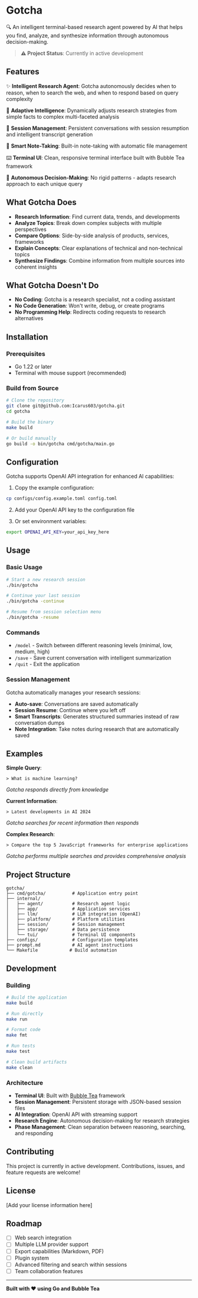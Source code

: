 # Gotcha

🔍 An intelligent terminal-based research agent powered by AI that helps you find, analyze, and synthesize information through autonomous decision-making.

> **⚠️ Project Status**: Currently in active development

## Features

✨ **Intelligent Research Agent**: Gotcha autonomously decides when to reason, when to search the web, and when to respond based on query complexity

🤖 **Adaptive Intelligence**: Dynamically adjusts research strategies from simple facts to complex multi-faceted analysis

💬 **Session Management**: Persistent conversations with session resumption and intelligent transcript generation

📝 **Smart Note-Taking**: Built-in note-taking with automatic file management

⌨️ **Terminal UI**: Clean, responsive terminal interface built with Bubble Tea framework

🎯 **Autonomous Decision-Making**: No rigid patterns - adapts research approach to each unique query

## What Gotcha Does

- **Research Information**: Find current data, trends, and developments
- **Analyze Topics**: Break down complex subjects with multiple perspectives
- **Compare Options**: Side-by-side analysis of products, services, frameworks
- **Explain Concepts**: Clear explanations of technical and non-technical topics
- **Synthesize Findings**: Combine information from multiple sources into coherent insights

## What Gotcha Doesn't Do

- **No Coding**: Gotcha is a research specialist, not a coding assistant
- **No Code Generation**: Won't write, debug, or create programs
- **No Programming Help**: Redirects coding requests to research alternatives

## Installation

### Prerequisites

- Go 1.22 or later
- Terminal with mouse support (recommended)

### Build from Source

```bash
# Clone the repository
git clone git@github.com:Icarus603/gotcha.git
cd gotcha

# Build the binary
make build

# Or build manually
go build -o bin/gotcha cmd/gotcha/main.go
```

## Configuration

Gotcha supports OpenAI API integration for enhanced AI capabilities:

1. Copy the example configuration:
```bash
cp configs/config.example.toml config.toml
```

2. Add your OpenAI API key to the configuration file

3. Or set environment variables:
```bash
export OPENAI_API_KEY=your_api_key_here
```

## Usage

### Basic Usage

```bash
# Start a new research session
./bin/gotcha

# Continue your last session
./bin/gotcha -continue

# Resume from session selection menu
./bin/gotcha -resume
```

### Commands

- `/model` - Switch between different reasoning levels (minimal, low, medium, high)
- `/save` - Save current conversation with intelligent summarization
- `/quit` - Exit the application

### Session Management

Gotcha automatically manages your research sessions:
- **Auto-save**: Conversations are saved automatically
- **Session Resume**: Continue where you left off
- **Smart Transcripts**: Generates structured summaries instead of raw conversation dumps
- **Note Integration**: Take notes during research that are automatically saved

## Examples

**Simple Query**:
```
> What is machine learning?
```
*Gotcha responds directly from knowledge*

**Current Information**:
```
> Latest developments in AI 2024
```
*Gotcha searches for recent information then responds*

**Complex Research**:
```
> Compare the top 5 JavaScript frameworks for enterprise applications
```
*Gotcha performs multiple searches and provides comprehensive analysis*

## Project Structure

```
gotcha/
├── cmd/gotcha/          # Application entry point
├── internal/
│   ├── agent/           # Research agent logic
│   ├── app/             # Application services
│   ├── llm/             # LLM integration (OpenAI)
│   ├── platform/        # Platform utilities
│   ├── session/         # Session management
│   ├── storage/         # Data persistence
│   └── tui/             # Terminal UI components
├── configs/             # Configuration templates
├── prompt.md            # AI agent instructions
└── Makefile            # Build automation
```

## Development

### Building

```bash
# Build the application
make build

# Run directly
make run

# Format code
make fmt

# Run tests
make test

# Clean build artifacts
make clean
```

### Architecture

- **Terminal UI**: Built with [Bubble Tea](https://github.com/charmbracelet/bubbletea) framework
- **Session Management**: Persistent storage with JSON-based session files
- **AI Integration**: OpenAI API with streaming support
- **Research Engine**: Autonomous decision-making for research strategies
- **Phase Management**: Clean separation between reasoning, searching, and responding

## Contributing

This project is currently in active development. Contributions, issues, and feature requests are welcome!

## License

[Add your license information here]

## Roadmap

- [ ] Web search integration
- [ ] Multiple LLM provider support
- [ ] Export capabilities (Markdown, PDF)
- [ ] Plugin system
- [ ] Advanced filtering and search within sessions
- [ ] Team collaboration features

---

**Built with ❤️ using Go and Bubble Tea**